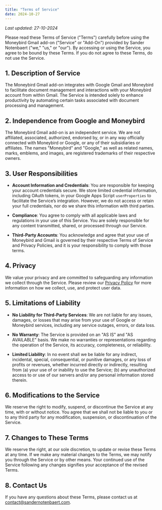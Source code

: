 ```yaml
---
title: "Terms of Service"
date: 2024-10-27
---
```


_Last updated: 27-10-2024_

Please read these Terms of Service ("Terms") carefully before using the Moneybird Gmail add-on ("Service" or "Add-On") provided by Sander Notenbaert ("we," "us," or "our"). By accessing or using the Service, you agree to be bound by these Terms. If you do not agree to these Terms, do not use the Service.

## 1. Description of Service

The Moneybird Gmail add-on integrates with Google Gmail and Moneybird to facilitate document management and interactions with your Moneybird account from within Gmail. The Service is intended solely to enhance productivity by automating certain tasks associated with document processing and management.

## 2. Independence from Google and Moneybird

The Moneybird Gmail add-on is an independent service. We are not affiliated, associated, authorized, endorsed by, or in any way officially connected with Moneybird or Google, or any of their subsidiaries or affiliates. The names "Moneybird" and "Google," as well as related names, marks, emblems, and images, are registered trademarks of their respective owners.

## 3. User Responsibilities

- **Account Information and Credentials**: You are responsible for keeping your account credentials secure. We store limited credential information, including OAuth tokens, in your Google Apps Script `userProperties` to facilitate the Service’s integration. However, we do not access or retain your full credentials, nor do we share this information with third parties.

- **Compliance**: You agree to comply with all applicable laws and regulations in your use of this Service. You are solely responsible for any content transmitted, shared, or processed through our Service.

- **Third-Party Accounts**: You acknowledge and agree that your use of Moneybird and Gmail is governed by their respective Terms of Service and Privacy Policies, and it is your responsibility to comply with those terms.

## 4. Privacy

We value your privacy and are committed to safeguarding any information we collect through the Service. Please review our [Privacy Policy](/privacy/) for more information on how we collect, use, and protect user data.

## 5. Limitations of Liability

- **No Liability for Third-Party Services**: We are not liable for any issues, damages, or losses that may arise from your use of Google or Moneybird services, including any service outages, errors, or data loss.

- **No Warranty**: The Service is provided on an "AS IS" and "AS AVAILABLE" basis. We make no warranties or representations regarding the operation of the Service, its accuracy, completeness, or reliability.

- **Limited Liability**: In no event shall we be liable for any indirect, incidental, special, consequential, or punitive damages, or any loss of profits or revenues, whether incurred directly or indirectly, resulting from (a) your use of or inability to use the Service; (b) any unauthorized access to or use of our servers and/or any personal information stored therein.

## 6. Modifications to the Service

We reserve the right to modify, suspend, or discontinue the Service at any time, with or without notice. You agree that we shall not be liable to you or to any third party for any modification, suspension, or discontinuation of the Service.

## 7. Changes to These Terms

We reserve the right, at our sole discretion, to update or revise these Terms at any time. If we make any material changes to the Terms, we may notify you through the Service or by other means. Your continued use of the Service following any changes signifies your acceptance of the revised Terms.

## 8. Contact Us

If you have any questions about these Terms, please contact us at [contact@sandernotenbaert.com](mailto:contact@sandernotenbaert.com).
